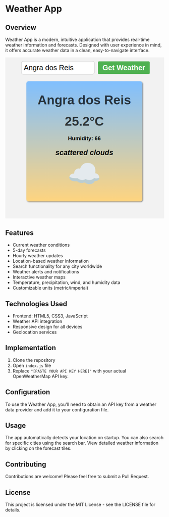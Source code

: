 # Weather App

## Overview
Weather App is a modern, intuitive application that provides real-time weather information and forecasts. Designed with user experience in mind, it offers accurate weather data in a clean, easy-to-navigate interface.

<img src="images/image.png">

## Features
- Current weather conditions
- 5-day forecasts
- Hourly weather updates
- Location-based weather information
- Search functionality for any city worldwide
- Weather alerts and notifications
- Interactive weather maps
- Temperature, precipitation, wind, and humidity data
- Customizable units (metric/imperial)

## Technologies Used
- Frontend: HTML5, CSS3, JavaScript
- Weather API integration
- Responsive design for all devices
- Geolocation services

## Implementation
1. Clone the repository
2. Open `index.js` file
3. Replace `"[PASTE YOUR API KEY HERE]"` with your actual OpenWeatherMap API key.

## Configuration
To use the Weather App, you'll need to obtain an API key from a weather data provider and add it to your configuration file.

## Usage
The app automatically detects your location on startup. You can also search for specific cities using the search bar. View detailed weather information by clicking on the forecast tiles.

## Contributing
Contributions are welcome! Please feel free to submit a Pull Request.

## License
This project is licensed under the MIT License - see the LICENSE file for details.